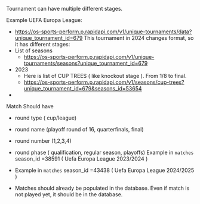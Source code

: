 Tournament can have multiple different stages.

Example UEFA Europa League:
- https://os-sports-perform.p.rapidapi.com/v1/unique-tournaments/data?unique_tournament_id=679
This tournament in 2024 changes format, so it has different stages:
- List of seasons
  - https://os-sports-perform.p.rapidapi.com/v1/unique-tournaments/seasons?unique_tournament_id=679
- 2023
  - Here is list of CUP TREES ( like knockout stage ). From 1/8 to final.
  - https://os-sports-perform.p.rapidapi.com/v1/seasons/cup-trees?unique_tournament_id=679&seasons_id=53654
-


Match Should have
- round type ( cup/league)
- round name (playoff round of 16, quarterfinals, final)
- round number (1,2,3,4)
- round phase ( qualification, regular season, playoffs)
Example in `matches` season_id =38591 ( Uefa Europa League 2023/2024 )
- Example in `matches` season_id =43438 ( Uefa Europa League 2024/2025 )

- Matches should already be populated in the database. Even if match is not played yet, it should be in the database.
